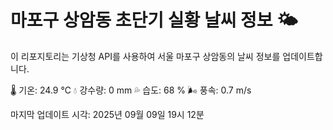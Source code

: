 
# 마포구 상암동 초단기 실황 날씨 정보 🌤️

이 리포지토리는 기상청 API를 사용하여 서울 마포구 상암동의 날씨 정보를 업데이트합니다. 

🌡️ 기온: 24.9 ℃
💧 강수량: 0 mm
💦 습도: 68 %
🌬️ 풍속: 0.7 m/s

마지막 업데이트 시각: 2025년 09월 09일 19시 12분    
